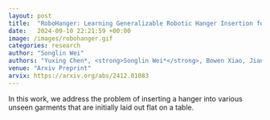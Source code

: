```yaml
---
layout: post
title:  "RoboHanger: Learning Generalizable Robotic Hanger Insertion for Diverse Garments"
date:   2024-09-10 22:21:59 +00:00
image: /images/robohanger.gif
categories: research
author: "Songlin Wei"
authors: "Yuxing Chen*, <strong>Songlin Wei*</strong>, Bowen Xiao, Jiangran Lyu, Jiayi Chen, Feng Zhu, He Wang†"
venue: "Arxiv Preprint"
arvix: https://arxiv.org/abs/2412.01083
---
```

In this work, we address the problem of inserting a hanger into various unseen garments that are initially laid out flat on a table. 
